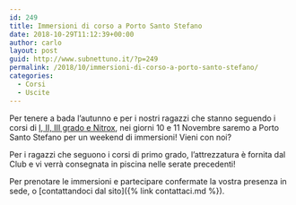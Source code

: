 ```yaml
---
id: 249
title: Immersioni di corso a Porto Santo Stefano
date: 2018-10-29T11:12:39+00:00
author: carlo
layout: post
guid: http://www.subnettuno.it/?p=249
permalink: /2018/10/immersioni-di-corso-a-porto-santo-stefano/
categories:
  - Corsi
  - Uscite
---
```


Per tenere a bada l&#8217;autunno e per i nostri ragazzi che stanno seguendo i corsi di [I, II, III grado e Nitrox](http://www.subnettuno.it/attivita-didattica/), nei giorni 10 e 11 Novembre saremo a Porto Santo Stefano per un weekend di immersioni! Vieni con noi?

Per i ragazzi che seguono i corsi di primo grado, l&#8217;attrezzatura è fornita dal Club e vi verrà consegnata in piscina nelle serate precedenti!

Per prenotare le immersioni e partecipare confermate la vostra presenza in sede, o [contattandoci dal sito]({% link contattaci.md %}).
